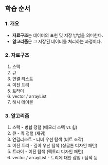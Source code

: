 ## 학습 순서 

### 1. 개요

* **자료구조**는 데이터의 표현 및 저장 방법을 의미한다. 
* **알고리즘**은 그 저장된 데이터를 처리하는 과정이다. 



### 2. 자료구조

1. 스택
2. 큐
3. 연결 리스트 
4. 이진 트리
5. 트라이
6. vector / arrayList
7. 해시 테이블

### 3. 알고리즘 

1. 스택 - 병합 정렬 (메모리 스택 vs 힙)
2. 큐 - 퀵 정렬 (재귀)
3. 연결리스트 - 너비 우선 탐색 (비트 조작)
4. 이진 트리 - 깊이 우선 탐색 (싱글톤 디자인 패턴)
5. 트라이 - 이진 탐색 (팩토리 디자인 패턴)
6. vector / arrayList - 트리에 대한 삽입 / 탐색 등 

